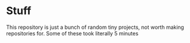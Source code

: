 # Stuff

This repository is just a bunch of random tiny projects, not worth making repositories for. Some of these took literally 5 minutes
